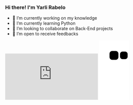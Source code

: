 ### Hi there! I'm Yarli Rabelo 

- 🔭 I’m currently working on my knowledge 
- 🌱 I’m currently learning Python 
- 👯 I’m looking to collaborate on Back-End projects 
- 🤔 I’m open to receive feedbacks  


![Snake animation](https://github.com/Yrishe/Yrishe/edit/main/README.md)
![Snake animation](https://github.com/Yrishe/Yrishe/blob/output/github-contribution-grid-snake.svg)
